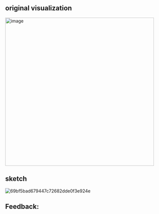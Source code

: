 ## original visualization 
<img width="474" alt="image" src="https://github.com/YLtryingcode/Yilin-Lyu-portfolio/assets/122923571/5f3bb59b-8ad1-4842-a01e-3654cced1968">


## sketch 

![69bf5bad679447c72682dde0f3e924e](https://github.com/YLtryingcode/Yilin-Lyu-portfolio/assets/122923571/50b5ee3f-e203-4676-b2c3-170a6a606fbf)


## Feedback: 

